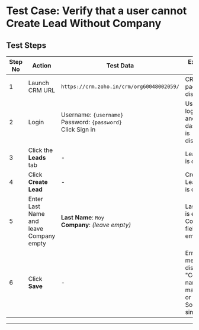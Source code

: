 

# **Test Case: Verify that a user cannot Create Lead Without Company**

## **Test Steps**

| Step No | Action                                  | Test Data                                                    | Expected Result                                         |
| ------- | --------------------------------------- | ------------------------------------------------------------ | ------------------------------------------------------- |
| 1       | Launch CRM URL                          | `https://crm.zoho.in/crm/org60048002059/`                    | CRM login page is displayed                             |
| 2       | Login                                   | Username: `{username}`<br>Password: `{password}`<br> Click Sign in             | User is logged in and dashboard is displayed            |
| 3       | Click the **Leads** tab                 | -                                                            | Leads page is opened                                    |
| 4       | Click **Create Lead**                   | -                                                            | Create Lead form is opened                              |
| 5       | Enter Last Name and leave Company empty | **Last Name**: `Roy`<br>**Company**: *(leave empty)*                 | Last Name is entered; Company field is empty            |
| 6       | Click **Save**                          | -                                                            | Error message is displayed: "Company name is mandatory"  or Something similar|

---
